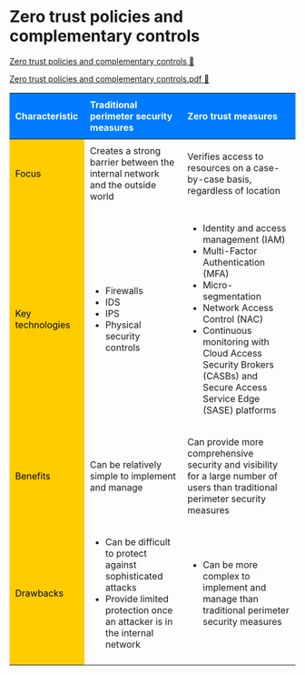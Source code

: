 # Zero trust policies and complementary controls

[Zero trust policies and complementary controls 🔗](https://www.coursera.org/learn/cloud-security-risks-identify-and-protect-against-threats/supplement/f5ZRg/zero-trust-policies-and-complementary-controls)

[Zero trust policies and complementary controls.pdf 🔗](https://1drv.ms/b/c/526c45566c8c239a/EbJ-M4cbM0lMovttvwhmOpQBiIUxbJwQu2lt06804NWy2Q?e=IH9XtG)

<table style="border-collapse: collapse; width: 100%; text-align: left;">
  <thead>
    <tr>
      <th style="background-color: #007bff; color: white; padding: 10px;">Characteristic</th>
      <th style="background-color: #007bff; color: white; padding: 10px;">Traditional perimeter security measures</th>
      <th style="background-color: #007bff; color: white; padding: 10px;">Zero trust measures</th>
    </tr>
  </thead>
  <tbody>
    <tr>
      <td style="background-color: #ffcc00; color: black; padding: 10px;">Focus</td>
      <td style="padding: 10px;">Creates a strong barrier between the internal network and the outside world</td>
      <td style="padding: 10px;">Verifies access to resources on a case-by-case basis, regardless of location</td>
    </tr>
    <tr>
      <td style="background-color: #ffcc00; color: black;padding: 10px;">Key technologies</td>
      <td style="padding: 10px;">
        <ul>
          <li>Firewalls</li>
          <li>IDS</li>
          <li>IPS</li>
          <li>Physical security controls</li>
        </ul>
      </td>
      <td style="padding: 10px;">
        <ul>
          <li>Identity and access management (IAM)</li>
          <li>Multi-Factor Authentication (MFA)</li>
          <li>Micro-segmentation</li>
          <li>Network Access Control (NAC)</li>
          <li>Continuous monitoring with Cloud Access Security Brokers (CASBs) and Secure Access Service Edge (SASE) platforms</li>
        </ul>
      </td>
    </tr>
    <tr>
      <td style="background-color: #ffcc00;color: black; padding: 10px;">Benefits</td>
      <td style="padding: 10px;">Can be relatively simple to implement and manage</td>
      <td style="padding: 10px;">Can provide more comprehensive security and visibility for a large number of users than traditional perimeter security measures</td>
    </tr>
    <tr>
      <td style="background-color: #ffcc00; color: black; padding: 10px;">Drawbacks</td>
      <td style="padding: 10px;">
        <ul>
          <li>Can be difficult to protect against sophisticated attacks</li>
          <li>Provide limited protection once an attacker is in the internal network</li>
        </ul>
      </td>
      <td style="padding: 10px;">
        <ul>
          <li>Can be more complex to implement and manage than traditional perimeter security measures</li>
        </ul>
      </td>
    </tr>
  </tbody>
</table>
